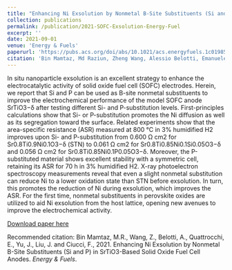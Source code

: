 ```yaml
---
title: "Enhancing Ni Exsolution by Nonmetal B-Site Substituents (Si and P) in SrTiO3-Based Solid Oxide Fuel Cell Anodes"
collection: publications
permalink: /publication/2021-SOFC-Exsolution-Energy-Fuel
excerpt: ''
date: 2021-09-01
venue: 'Energy & Fuels'
paperurl: 'https://pubs.acs.org/doi/abs/10.1021/acs.energyfuels.1c01985'
citation: 'Bin Mamtaz, Md Raziun, Zheng Wang, Alessio Belotti, Emanuele Quattrocchi, Jing Yu, <u><b>Jiapeng Liu</b></u>, and Francesco Ciucci*. (2021). &quot;Enhancing Ni Exsolution by Nonmetal B-Site Substituents (Si and P) in SrTiO3-Based Solid Oxide Fuel Cell Anodes.&quot; <i><b>Energy & Fuels</b></i>.'
---
```

In situ nanoparticle exsolution is an excellent strategy to enhance the electrocatalytic activity of solid oxide fuel cell (SOFC) electrodes. Herein, we report that Si and P can be used as B-site nonmetal substituents to improve the electrochemical performance of the model SOFC anode SrTiO3−δ after testing different Si- and P-substitution levels. First-principles calculations show that Si- or P-substitution promotes the Ni diffusion as well as its segregation toward the surface. Related experiments show that the area-specific resistance (ASR) measured at 800 °C in 3% humidified H2 improves upon Si- and P-substitution from 0.600 Ω cm2 for Sr0.8Ti0.9Ni0.1O3−δ (STN) to 0.061 Ω cm2 for Sr0.8Ti0.85Ni0.1Si0.05O3−δ and 0.056 Ω cm2 for Sr0.8Ti0.85Ni0.1P0.05O3−δ. Moreover, the P-substituted material shows excellent stability with a symmetric cell, retaining its ASR for 70 h in 3% humidified H2. X-ray photoelectron spectroscopy measurements reveal that even a slight nonmetal substitution can reduce Ni to a lower oxidation state than STN before exsolution. In turn, this promotes the reduction of Ni during exsolution, which improves the ASR. For the first time, nonmetal substituents in perovskite oxides are utilized to aid Ni exsolution from the host lattice, opening new avenues to improve the electrochemical activity.

[Download paper here](http://jiapeng-liu.github.io/files/Raziun-2021-SOFC-Exsolution-Energy-Fuel.pdf)

Recommended citation: Bin Mamtaz, M.R., Wang, Z., Belotti, A., Quattrocchi, E., Yu, J., Liu, J. and Ciucci, F., 2021. Enhancing Ni Exsolution by Nonmetal B-Site Substituents (Si and P) in SrTiO3-Based Solid Oxide Fuel Cell Anodes. <i>Energy & Fuels</i>.
